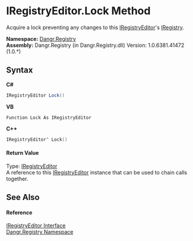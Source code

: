 # IRegistryEditor.Lock Method 
 

Acquire a lock preventing any changes to this <a href="T_Dangr_Registry_IRegistryEditor">IRegistryEditor</a>'s <a href="T_Dangr_Registry_IRegistry">IRegistry</a>.

**Namespace:**&nbsp;<a href="N_Dangr_Registry">Dangr.Registry</a><br />**Assembly:**&nbsp;Dangr.Registry (in Dangr.Registry.dll) Version: 1.0.6381.41472 (1.0.*)

## Syntax

**C#**<br />
``` C#
IRegistryEditor Lock()
```

**VB**<br />
``` VB
Function Lock As IRegistryEditor
```

**C++**<br />
``` C++
IRegistryEditor^ Lock()
```


#### Return Value
Type: <a href="T_Dangr_Registry_IRegistryEditor">IRegistryEditor</a><br />A reference to this <a href="T_Dangr_Registry_IRegistryEditor">IRegistryEditor</a> instance that can be used to chain calls together.

## See Also


#### Reference
<a href="T_Dangr_Registry_IRegistryEditor">IRegistryEditor Interface</a><br /><a href="N_Dangr_Registry">Dangr.Registry Namespace</a><br />